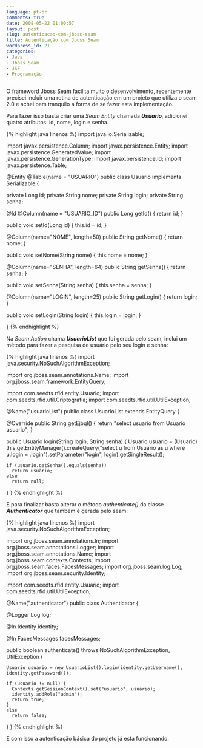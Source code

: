 ```yaml
---
language: pt-br
comments: true
date: 2008-05-22 01:00:57
layout: post
slug: autenticacao-com-jboss-seam
title: Autenticação com Jboss Seam
wordpress_id: 21
categories:
- Java
- Jboss Seam
- JSF
- Programação
---
```


O frameword [Jboss Seam](http://www.seamframework.org/) facilita muito o desenvolvimento, recentemente precisei incluir uma rotina de autenticação em um projeto que utiliza o seam 2.0 e achei bem tranquilo a forma de se fazer esta implementação.

Para fazer isso basta criar uma _Seam Entity_ chamada **_Usuario_**, adicionei quatro atributos: id, nome, login e senha.

{% highlight java linenos %}
import java.io.Serializable;

import javax.persistence.Column;
import javax.persistence.Entity;
import javax.persistence.GeneratedValue;
import javax.persistence.GenerationType;
import javax.persistence.Id;
import javax.persistence.Table;

@Entity
@Table(name = "USUARIO")
public class Usuario implements Serializable {

  private Long id;
  private String nome;
  private String login;
  private String senha;

  @Id
  @Column(name = "USUARIO_ID")
  public Long getId() {
    return id;
  }

  public void setId(Long id) {
    this.id = id;
  }

  @Column(name="NOME", length=50)
  public String getNome() {
    return nome;
  }

  public void setNome(String nome) {
    this.nome = nome;
  }

  @Column(name="SENHA", length=64)
  public String getSenha() {
    return senha;
  }

  public void setSenha(String senha) {
    this.senha = senha;
  }

  @Column(name="LOGIN", length=25)
  public String getLogin() {
    return login;
  }

  public void setLogin(String login) {
    this.login = login;
  }

}
{% endhighlight %}

Na _Seam Action_ chama **_UsuarioList_** que foi gerada pelo seam, inclui um método para fazer a pesquisa de usuário pelo seu login e senha:

{% highlight java linenos %}
import java.security.NoSuchAlgorithmException;

import org.jboss.seam.annotations.Name;
import org.jboss.seam.framework.EntityQuery;

import com.seedts.rfid.entity.Usuario;
import com.seedts.rfid.util.Criptografia;
import com.seedts.rfid.util.UtilException;

@Name("usuarioList")
public class UsuarioList extends EntityQuery {

  @Override
  public String getEjbql() {
    return "select usuario from Usuario usuario";
  }

  public Usuario login(String login, String senha) {
    Usuario usuario = (Usuario) this.getEntityManager().createQuery("select u from Usuario as u where u.login = :login").setParameter("login", login).getSingleResult();

    if (usuario.getSenha().equals(senha))
      return usuario;
    else
      return null;
  }
}
{% endhighlight %}

E para finalizar basta alterar o método _authenticate()_ da classe **_Authenticator_** que também é gerada pelo seam:

{% highlight java linenos %}
import java.security.NoSuchAlgorithmException;

import org.jboss.seam.annotations.In;
import org.jboss.seam.annotations.Logger;
import org.jboss.seam.annotations.Name;
import org.jboss.seam.contexts.Contexts;
import org.jboss.seam.faces.FacesMessages;
import org.jboss.seam.log.Log;
import org.jboss.seam.security.Identity;

import com.seedts.rfid.entity.Usuario;
import com.seedts.rfid.util.UtilException;

@Name("authenticator")
public class Authenticator {

  @Logger
  Log log;

  @In
  Identity identity;

  @In
  FacesMessages facesMessages;

  public boolean authenticate() throws NoSuchAlgorithmException, UtilException {

    Usuario usuario = new UsuarioList().login(identity.getUsername(), identity.getPassword());

    if (usuario != null) {
      Contexts.getSessionContext().set("usuario", usuario);
      identity.addRole("admin");
      return true;
    }
    else
      return false;
  }
}
{% endhighlight %}

E com isso a autenticação básica do projeto já esta funcionando.